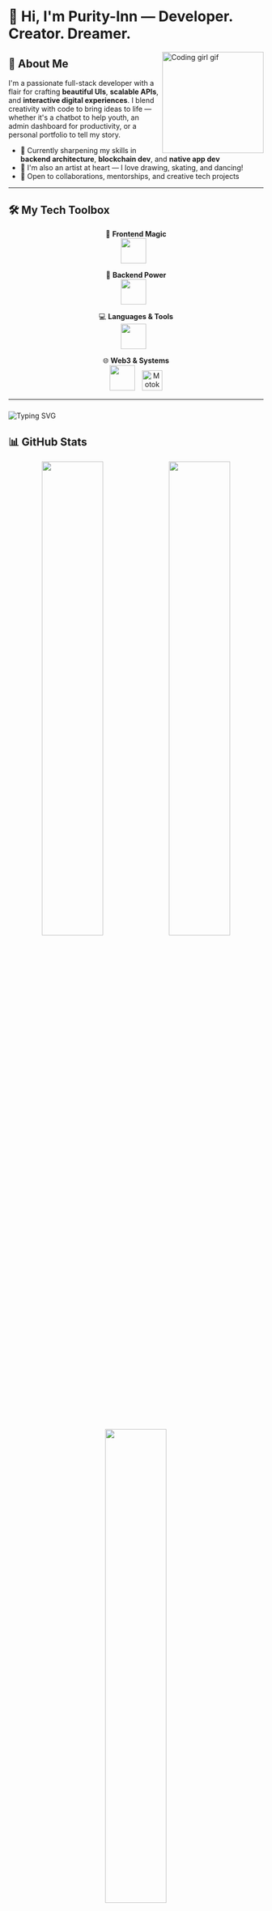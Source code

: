 
# 👋 Hi, I'm **Purity-Inn** — Developer. Creator. Dreamer.

<img align="right" src="https://media.giphy.com/media/du3J3cXyzhj75IOgvA/giphy.gif" width="200" alt="Coding girl gif" />

## 💫 About Me

I'm a passionate full-stack developer with a flair for crafting **beautiful UIs**, **scalable APIs**, and **interactive digital experiences**. I blend creativity with code to bring ideas to life — whether it's a chatbot to help youth, an admin dashboard for productivity, or a personal portfolio to tell my story.

- 🎯 Currently sharpening my skills in **backend architecture**, **blockchain dev**, and **native app dev**
- 🎨 I'm also an artist at heart — I love drawing, skating, and dancing!
- 🤝 Open to collaborations, mentorships, and creative tech projects

---

## 🛠️ My Tech Toolbox

<div align="center">

🎨 **Frontend Magic**  
<img src="https://skillicons.dev/icons?i=html,css,js,react,vue,svelte,tailwind" height="50" style="margin-right: 10px;" />

🧠 **Backend Power**  
<img src="https://skillicons.dev/icons?i=nodejs,express,mongodb,postgres,api" height="50" style="margin-right: 10px;" />

💻 **Languages & Tools**  
<img src="https://skillicons.dev/icons?i=python,typescript,git,firebase,graphql,figma" height="50" style="margin-right: 10px;" />

🌐 **Web3 & Systems**  
<img src="https://skillicons.dev/icons?i=solidity,rust,go" height="50" style="margin-right: 10px;" />
<img src="https://upload.wikimedia.org/wikipedia/commons/thumb/d/dd/Motoko-logo.svg/1280px-Motoko-logo.svg.png" height="40" alt="Motoko" />

</div>

---

### 

<img src="https://readme-typing-svg.demolab.com?font=Fira+Code&pause=1000&color=FFA500&width=435&lines=I+code+beautiful+UIs.;I+design+backend+APIs.;Always+learning.+Always+creating." alt="Typing SVG" />

## 📊 GitHub Stats

<div align="center">

<img src="https://github-readme-stats.vercel.app/api?username=Purity-Inn&show_icons=true&theme=radical&hide_border=true&count_private=true" width="49%" />
<img src="https://github-readme-streak-stats.herokuapp.com/?user=Purity-Inn&theme=radical&hide_border=true" width="49%" />

<img src="https://github-readme-stats.vercel.app/api/top-langs/?username=Purity-Inn&layout=compact&theme=radical&hide_border=true" width="49%" />

</div>

---

## 🚀 Featured Repositories

<a href="https://github.com/Purity-Inn/admin-dashboard">
  <img align="center" src="https://github-readme-stats.vercel.app/api/pin/?username=Purity-Inn&repo=admin-dashboard&theme=radical" />
</a>
<a href="https://github.com/Purity-Inn/taskmanager-api">
  <img align="center" src="https://github-readme-stats.vercel.app/api/pin/?username=Purity-Inn&repo=taskmanager-api&theme=radical" />
</a>
<a href="https://github.com/Purity-Inn/simple-chat-bot">
  <img align="center" src="https://github-readme-stats.vercel.app/api/pin/?username=Purity-Inn&repo=simple-chat-bot&theme=radical" />
</a>

---

## 📫 Let's Connect

- 🌍 [Portfolio](#) *(coming soon!)*  
- 💼 [LinkedIn](https://www.linkedin.com/in/purity-kerubo-b48851311/)  
- 📷 [Instagram](#) *(optional)*  
- 📨 Email: purityinn.dev@gmail.com

---

### ⚡ Fun Fact  
> “Code is like art — creative, expressive, and always evolving.”  
Let’s build something meaningful and magical together!
